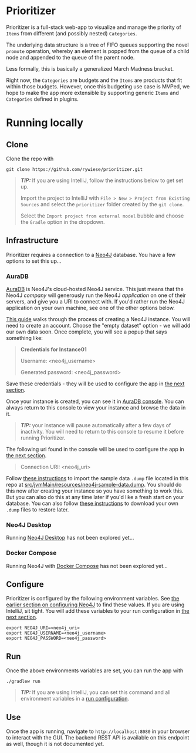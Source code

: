 # Prioritizer
Prioritizer is a full-stack web-app to visualize and manage the priority of `Items` from different (and possibly nested)
`Categories`.

The underlying data structure is a tree of FIFO queues supporting the novel `promote` operation, whereby an element is
popped from the queue of a child node and appended to the queue of the parent node.

Less formally, this is basically a generalized March Madness bracket.

Right now, the `Categories` are budgets and the `Items` are products that fit within those budgets. However, once this
budgeting use case is MVPed, we hope to make the app more extensible by supporting generic `Items` and `Categories`
defined in plugins.

# Running locally

## Clone
Clone the repo with
```
git clone https://github.com/rywiese/prioritizer.git
```

> **_TIP:_**  If you are using IntelliJ, follow the instructions below to get set up.
> 
> Import the project to IntelliJ with `File > New > Project from Existing Sources` and select the `prioritizer` folder
> created by the `git clone`.
> 
> Select the `Import project from external model` bubble and choose the `Gradle` option in the dropdown.

## Infrastructure
Prioritizer requires a connection to a [Neo4J](https://neo4j.com/) database. You have a few options to set this up...

### AuraDB
[AuraDB](https://neo4j.com/cloud/platform/aura-graph-database/) is Neo4J's cloud-hosted Neo4J service. This just means
that the Neo4J _company_ will generously run the Neo4J _application_ on one of their servers, and give you a URI to
connect with. If you'd rather run the Neo4J application on your own machine, see one of the other options below.

[This guide](https://neo4j.com/docs/aura/auradb/getting-started/create-database/) walks through the process of creating
a Neo4J instance. You will need to create an account. Choose the "empty dataset" option - we will add our own data soon.
Once complete, you will see a popup that says something like:

> **Credentials for Instance01**
> 
> Username: <neo4j_username>
> 
> Generated password: <neo4j_password>

Save these credentials - they will be used to configure the app in [the next section](#configure).

Once your instance is created, you can see it in [AuraDB console](https://console.neo4j.io/?product=aura-db#databases).
You can always return to this console to view your instance and browse the data in it.

> **_TIP:_** your instance will pause automatically after a few days of inactivity. You will need to return to this
> console to resume it before running Prioritizer.

The following uri found in the console will be used to configure the app in [the next section](#configure).

> Connection URI: <neo4j_uri>

Follow [these instructions](https://neo4j.com/docs/aura/auradb/importing/import-database/#_import_database) to import
the sample data `.dump` file located in this repo at
[src/jvmMain/resources/neo4j-sample-data.dump](src/jvmMain/resources/neo4j-sample-data.dump). You should do this now
after creating your instance so you have something to work this. But you can also do this at any
time later if you'd like a fresh start on your database. You can also follow
[these instructions](https://neo4j.com/docs/aura/auradb/managing-databases/backup-restore-export/) to download your own
`.dump` files to restore later.  

### Neo4J Desktop
Running [Neo4J Desktop](https://neo4j.com/download/) has not been explored yet...

### Docker Compose
Running Neo4J with [Docker Compose](https://docs.docker.com/compose/) has not been explored yet...

## Configure
Prioritizer is configured by the following environment variables. See
[the earlier section on configuring Neo4J](#infrastructure) to find these values. If you are using IntelliJ, sit tight.
You will add these variables to your run configuration in [the next section](#run).
```
export NEO4J_URI=<neo4j_uri>
export NEO4J_USERNAME=<neo4j_username>
export NEO4J_PASSWORD=<neo4j_password>
```

## Run
Once the above environments variables are set, you can run the app with
```
./gradlew run
```

> **_TIP:_**  If you are using IntelliJ, you can set this command and all environment variables in a
> [run configuration](https://www.jetbrains.com/help/idea/run-debug-gradle.html).

## Use
Once the app is running, navigate to `http://localhost:8080` in your browser to interact with the GUI. The backend REST
API is available on this endpoint as well, though it is not documented yet.
